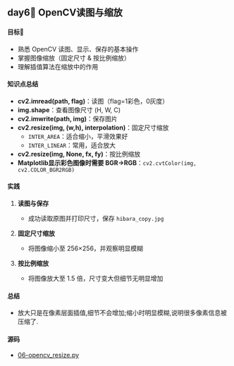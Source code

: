 ## day6📖 OpenCV读图与缩放

#### 目标🤺
- 熟悉 OpenCV 读图、显示、保存的基本操作
- 掌握图像缩放（固定尺寸 & 按比例缩放）
- 理解插值算法在缩放中的作用

#### 知识点总结
- **cv2.imread(path, flag)**：读图（flag=1彩色，0灰度）
- **img.shape**：查看图像尺寸 (H, W, C)
- **cv2.imwrite(path, img)**：保存图片
- **cv2.resize(img, (w,h), interpolation)**：固定尺寸缩放
  - `INTER_AREA`：适合缩小，平滑效果好
  - `INTER_LINEAR`：常用，适合放大
- **cv2.resize(img, None, fx, fy)**：按比例缩放
- **Matplotlib显示彩色图像时需要 BGR→RGB**：`cv2.cvtColor(img, cv2.COLOR_BGR2RGB)`

#### 实践
1. **读图与保存**  
   - 成功读取原图并打印尺寸，保存 `hibara_copy.jpg`

2. **固定尺寸缩放**  
   - 将图像缩小至 256×256，并观察明显模糊

3. **按比例缩放**  
   - 将图像放大至 1.5 倍，尺寸变大但细节无明显增加

#### 总结
- 放大只是在像素层面插值,细节不会增加;缩小时明显模糊,说明很多像素信息被压缩了.

#### 源码
- [06-opencv_resize.py](06-opencv_resize.py)
